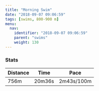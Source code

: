 ```yaml
---
title: "Morning Swim"
date: "2018-09-07 09:06:59"
tags: [swims, 800-900 m]
menu:
  nav:
    identifier: "2018-09-07 09:06:59"
    parent: "swims"
    weight: 130
---
```


### Stats

| Distance | Time | Pace |
|----------|------|------|
|756m|20m36s|2m43s/100m|
